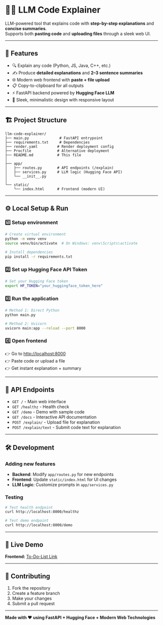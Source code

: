 # 🧑‍💻 LLM Code Explainer

LLM-powered tool that explains code with **step-by-step explanations** and **concise summaries**.  
Supports both **pasting code** and **uploading files** through a sleek web UI.  

---

## 🚀 Features
- 🔍 Explain any code (Python, JS, Java, C++, etc.)
- ✍️ Produce **detailed explanations** and **2–3 sentence summaries**
- 🌐 Modern web frontend with **paste + file upload**
- 📋 Copy-to-clipboard for all outputs
- ⚡ FastAPI backend powered by **Hugging Face LLM**
- 🎨 Sleek, minimalistic design with responsive layout

---

## 🏗️ Project Structure
```
llm-code-explainer/
├── main.py              # FastAPI entrypoint
├── requirements.txt     # Dependencies
├── render.yaml         # Render deployment config
├── Procfile            # Alternative deployment
├── README.md           # This file
│
├── app/
│   ├── routes.py       # API endpoints (/explain)
│   ├── services.py     # LLM logic (Hugging Face API)
│   └── __init__.py
│
└── static/
    └── index.html      # Frontend (modern UI)
```

---

## ⚙️ Local Setup & Run

### 1️⃣ Setup environment
```bash
# Create virtual environment
python -m venv venv
source venv/bin/activate  # On Windows: venv\Scripts\activate

# Install dependencies
pip install -r requirements.txt
```

### 2️⃣ Set up Hugging Face API Token
```bash
# Set your Hugging Face token
export HF_TOKEN="your_huggingface_token_here"
```

### 3️⃣ Run the application
```bash
# Method 1: Direct Python
python main.py

# Method 2: Uvicorn
uvicorn main:app --reload --port 8000
```

### 4️⃣ Open frontend  
👉 Go to [http://localhost:8000](http://localhost:8000)  
👉 Paste code or upload a file  
👉 Get instant explanation + summary

---

## 🔧 API Endpoints

- `GET /` - Main web interface
- `GET /healthz` - Health check
- `GET /demo` - Demo with sample code
- `GET /docs` - Interactive API documentation
- `POST /explain/` - Upload file for explanation
- `POST /explain/text` - Submit code text for explanation

---

## 🛠️ Development

### Adding new features
- **Backend**: Modify `app/routes.py` for new endpoints
- **Frontend**: Update `static/index.html` for UI changes
- **LLM Logic**: Customize prompts in `app/services.py`

### Testing
```bash
# Test health endpoint
curl http://localhost:8000/healthz

# Test demo endpoint
curl http://localhost:8000/demo
```

---

## 🚀 Live Demo

**Frontend:** [To-Do-List Link](https://ai-todo-frontend.onrender.com)

---

## 🤝 Contributing
1. Fork the repository
2. Create a feature branch
3. Make your changes
4. Submit a pull request

---

**Made with ❤️ using FastAPI + Hugging Face + Modern Web Technologies**